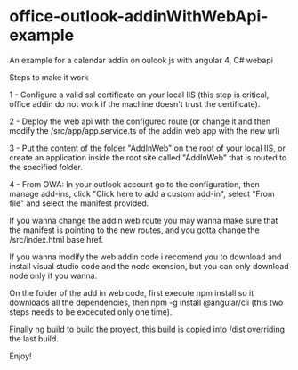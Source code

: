 # office-outlook-addinWithWebApi-example
An example for a calendar addin on oulook js with angular 4, C# webapi

Steps to make it work

1 - Configure a valid ssl certificate on your local IIS (this step is critical, office addin do not work if the machine doesn't trust the certificate).

2 - Deploy the web api with the configured route (or change it and then modify the /src/app/app.service.ts of the addin web app with the new url)

3 - Put the content of the folder "AddInWeb" on the root of your local IIS, or create an application inside the root site called "AddInWeb" that is routed to the specified folder.

4 - From OWA: In your outlook account go to the configuration, then manage add-ins, click "Click here to add a custom add-in", select "From file" and select the manifest provided.

If you wanna change the addin web route you may wanna make sure that the manifest is pointing to the new routes, and you gotta change the /src/index.html base href.


If you wanna modify the web addin code i recomend you to download and install visual studio code and the node exension, but you can only download node only if you wanna.

On the folder of the add in web code, 
first execute npm install so it downloads all the dependencies,
then npm -g install @angular/cli
(this two steps needs to be excecuted only one time).

Finally ng build to build the proyect, this build is copied into /dist overriding the last build.

Enjoy!
